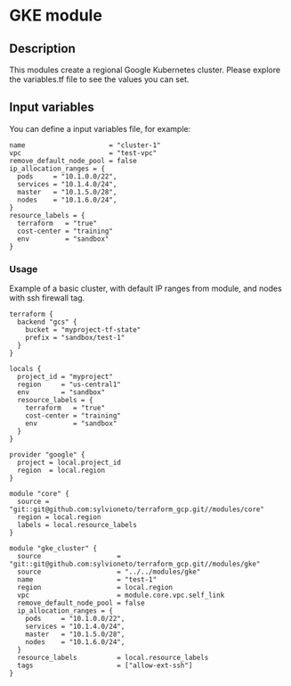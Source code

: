 # GKE module

## Description
This modules create a regional Google Kubernetes cluster.
Please explore the variables.tf file to see the values you can set.

## Input variables
You can define a input variables file, for example:
```hcl
name                     = "cluster-1"
vpc                      = "test-vpc"
remove_default_node_pool = false
ip_allocation_ranges = {
  pods     = "10.1.0.0/22",
  services = "10.1.4.0/24",
  master   = "10.1.5.0/28",
  nodes    = "10.1.6.0/24",
}
resource_labels = {
  terraform   = "true"
  cost-center = "training"
  env         = "sandbox"
}

```

### Usage

Example of a basic cluster, with default IP ranges from module, and nodes with ssh firewall tag.

```hcl
terraform {
  backend "gcs" {
    bucket = "myproject-tf-state"
    prefix = "sandbox/test-1"
  }
}

locals {
  project_id = "myproject"
  region     = "us-central1"
  env        = "sandbox"
  resource_labels = {
    terraform   = "true"
    cost-center = "training"
    env         = "sandbox"
  }
}

provider "google" {
  project = local.project_id
  region  = local.region
}

module "core" {
  source = "git::git@github.com:sylvioneto/terraform_gcp.git//modules/core"
  region = local.region
  labels = local.resource_labels
}

module "gke_cluster" {
  source                   = "git::git@github.com:sylvioneto/terraform_gcp.git//modules/gke"
  source                   = "../../modules/gke"
  name                     = "test-1"
  region                   = local.region
  vpc                      = module.core.vpc.self_link
  remove_default_node_pool = false
  ip_allocation_ranges = {
    pods     = "10.1.0.0/22",
    services = "10.1.4.0/24",
    master   = "10.1.5.0/28",
    nodes    = "10.1.6.0/24",
  }
  resource_labels          = local.resource_labels
  tags                     = ["allow-ext-ssh"]
}
```
